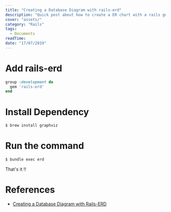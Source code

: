 ```yaml
---
title: "Creating a Database Diagram with rails-erd"
description: "Quick post about how to create a ER chart with a rails gem."
cover: "assets/"
category: "Rails"
tags: 
  - Documents
readTime: 
date: "17/07/2019"
---
```

# Add rails-erd

```ruby 
group :development do
  gem 'rails-erd'
end
```

# Install Dependency

```bash
$ brew install graphviz
```

# Run the command 

```bash 
$ bundle exec erd
```
That's it !!

# References 
- [Creating a Database Diagram with Rails-ERD](https://ryanboland.com/blog/creating-a-database-diagram-with-rails-erd/)

